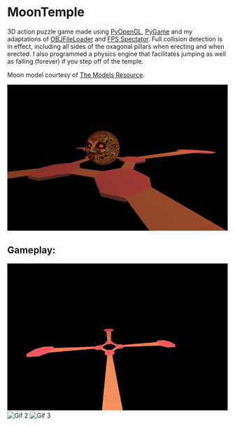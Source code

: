 # MoonTemple
3D action puzzle game made using [PyOpenGL](http://pyopengl.sourceforge.net/), [PyGame](https://www.pygame.org/news) and my adaptations of [OBJFileLoader](https://www.pygame.org/wiki/OBJFileLoader) and [FPS Spectator](http://3dengine.org/Spectator_(PyOpenGL)). Full collision detection is in effect, including all sides of the oxagonal pillars when erecting and when erected. I also programmed a physics engine that facilitates jumping as well as falling (forever) if you step off of the temple.

Moon model courtesy of [The Models Resource](https://www.models-resource.com/nintendo_64/thelegendofzeldamajorasmask/model/28863/).

<img src="screenshot-1.png" width="800">

## Gameplay:
![Gif 1](gif-1.gif)
![Gif 2](gif-2.gif)
![Gif 3](gif-3.gif)
